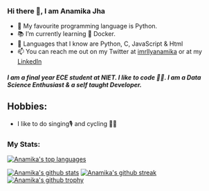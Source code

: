 ### Hi there 👋, I am Anamika Jha
- 💾 My favourite programming language is Python.
- 📚 I’m currently learning 🐋 Docker.
- 💽 Languages that I know are Python, C, JavaScript & Html
- 📫 You can reach me out on my Twitter at [imrllyanamika](https://twitter.com/imrllyanamika) or at my [LinkedIn](https://www.linkedin.com/in/anamika-jha-301a571a4/)
<h5 align="left">
I am a final year ECE student at NIET. l like to code 👩‍💻. I am a Data Science Enthusiast & a self taught Developer.
</h5>

## Hobbies:
- I like to do singing🎙️ and cycling 🚵‍♀️

### My Stats:

[![Anamika's top languages](https://github-readme-stats.vercel.app/api/top-langs/?username=anamiikajha&theme=blue-green)](https://github.com/anamiikajha)

[![Anamika's github stats](https://github-readme-stats.vercel.app/api?username=anamiikajha&theme=blue-green)](https://github.com/anamiikajha)
[![Anamika's github streak](https://github-readme-streak-stats.herokuapp.com/?user=anamiikajha&theme=blue-green)](https://github.com/anamiikajha)
[![Anamika's github trophy](https://github-profile-trophy.vercel.app/?username=anamiikajha&row=1)](https://github.com/anamiikajha)
